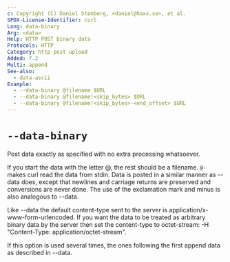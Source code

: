 ```yaml
---
c: Copyright (C) Daniel Stenberg, <daniel@haxx.se>, et al.
SPDX-License-Identifier: curl
Long: data-binary
Arg: <data>
Help: HTTP POST binary data
Protocols: HTTP
Category: http post upload
Added: 7.2
Multi: append
See-also:
  - data-ascii
Example:
  - --data-binary @filename $URL
  - --data-binary @filename!<skip_bytes> $URL
  - --data-binary @filename!<skip_bytes>-<end_offset> $URL
---
```


# `--data-binary`

Post data exactly as specified with no extra processing whatsoever.

If you start the data with the letter @, the rest should be a filename.
`@-` makes curl read the data from stdin. Data is posted in a similar
manner as --data does, except that newlines and carriage returns are
preserved and conversions are never done. The use of the exclamation mark
and minus is also analogous to --data.

Like --data the default content-type sent to the server is
application/x-www-form-urlencoded. If you want the data to be treated as
arbitrary binary data by the server then set the content-type to octet-stream:
-H "Content-Type: application/octet-stream".

If this option is used several times, the ones following the first append
data as described in --data.

